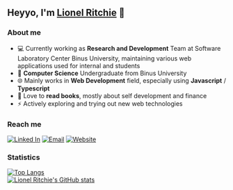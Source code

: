 ## Heyyo, I'm [Lionel Ritchie](https://ritchie.vercel.app/) 👋  


### About me  
- 💻 Currently working as **Research and Development** Team at Software Laboratory Center Binus University, maintaining various web applications used for internal and students
- 📕 **Computer Science** Undergraduate from Binus University
- 🌐 Mainly works in **Web Development** field, especially using **Javascript** / **Typescript**  
- 📘 Love to **read books**, mostly about self development and finance
- ⚡ Actively exploring and trying out new web technologies


### Reach me
[![Linked In](https://img.shields.io/badge/LinkedIn-0A66C2?style=for-the-badge&logo=LinkedIn&logoColor=White)](https://www.linkedin.com/in/lionel-ritchie/)
[![Email](https://img.shields.io/badge/Email-EA4335?style=for-the-badge&logo=Gmail&logoColor=ffffff)](mailto:lionelrtchieee@gmail.com)
[![Website](https://img.shields.io/badge/Website-FF7139?style=for-the-badge&logo=Firefox&logoColor=ffffff)](http://ritchie.vercel.app/)


### Statistics
[![Top Langs](https://github-readme-stats.vercel.app/api/top-langs/?username=lionelritchie29&layout=compact&theme=dracula)](https://github.com/lionelritchie29)  
[![Lionel Ritchie's GitHub stats](https://github-readme-stats.vercel.app/api?username=lionelritchie29&count_private=true&show_icons=true&hide=issues,contrib&theme=dracula)](https://github.com/lionelritchie29)  
